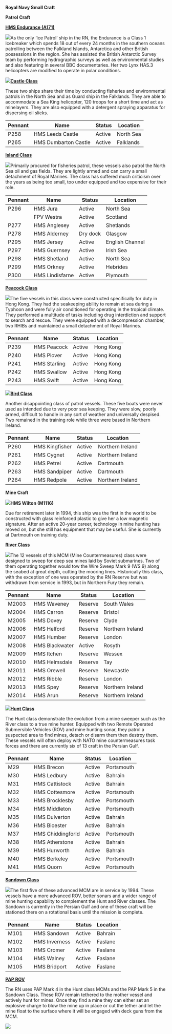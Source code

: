**Royal Navy Small Craft**

**<span class="underline">Patrol Craft</span>**

[**HMS Endurance
(A171)**](https://en.wikipedia.org/wiki/HMS_Endurance_\(A171\))

![](/assets/images/nato/uk/navy/small-craft/image1.jpeg)As the only
‘Ice Patrol’ ship in the RN, the Endurance is a Class 1 Icebreaker which
spends 18 out of every 24 months in the southern oceans patrolling
between the Falkland Islands, Antarctica and other British possessions
in the region. She has assisted the British Antarctic Survey team by
performing hydrographic surveys as well as environmental studies and
also featuring in several BBC documentaries. Her two Lynx HAS.3
helicopters are modified to operate in polar conditions.

![](/assets/images/nato/uk/navy/small-craft/image2.jpeg)[**Castle
Class**](http://www.armedforces.co.uk/navy/navycastleclass.htm)

These two ships share their time by conducting fisheries and
environmental patrols in the North Sea and as Guard ship in the
Falklands. They are able to accommodate a Sea King helicopter, 120
troops for a short time and act as minelayers. They are also equipped
with a detergent spraying apparatus for dispersing oil slicks.

| Pennant | Name                 | Status | Location  |
| ------- | -------------------- | ------ | --------- |
| P258    | HMS Leeds Castle     | Active | North Sea |
| P265    | HMS Dumbarton Castle | Active | Falklands |

[**Island
Class**](https://en.wikipedia.org/wiki/Island-class_patrol_vessel)

![](/assets/images/nato/uk/navy/small-craft/image3.jpeg)Primarily
procured for fisheries patrol, these vessels also patrol the North Sea
oil and gas fields. They are lightly armed and can carry a small
detachment of Royal Marines. The class has suffered much criticism over
the years as being too small, too under equipped and too expensive for
their role.

| Pennant | Name            | Status   | Location        |
| ------- | --------------- | -------- | --------------- |
| P296    | HMS Jura        | Active   | North Sea       |
|         | FPV Westra      | Active   | Scotland        |
| P277    | HMS Anglesey    | Active   | Shetlands       |
| P278    | HMS Alderney    | Dry dock | Glasgow         |
| P295    | HMS Jersey      | Active   | English Channel |
| P297    | HMS Guernsey    | Active   | Irish Sea       |
| P298    | HMS Shetland    | Active   | North Sea       |
| P299    | HMS Orkney      | Active   | Hebrides        |
| P300    | HMS Lindisfarne | Active   | Plymouth        |

[**Peacock
Class**](https://en.wikipedia.org/wiki/Peacock-class_corvette)

![](/assets/images/nato/uk/navy/small-craft/image4.jpg)The five
vessels in this class were constructed specifically for duty in Hong
Kong. They had the seakeeping ability to remain at sea during a Typhoon
and were fully air conditioned for operating in the tropical climate.
They performed a multitude of tasks including drug interdiction and
support to search and rescue. They were equipped with a decompression
chamber, two RHIBs and maintained a small detachment of Royal Marines.

| Pennant | Name         | Status | Location  |
| ------- | ------------ | ------ | --------- |
| P239    | HMS Peacock  | Active | Hong Kong |
| P240    | HMS Plover   | Active | Hong Kong |
| P241    | HMS Starling | Active | Hong Kong |
| P242    | HMS Swallow  | Active | Hong Kong |
| P243    | HMS Swift    | Active | Hong Kong |

![](/assets/images/nato/uk/navy/small-craft/image5.jpeg)[**Bird
Class**](https://en.wikipedia.org/wiki/Bird-class_patrol_vessel)

Another disappointing class of patrol vessels. These five boats were
never used as intended due to very poor sea keeping. They were slow,
poorly armed, difficult to handle in any sort of weather and universally
despised. Two remained in the training role while three were based in
Northern Ireland.

| Pennant | Name           | Status | Location         |
| ------- | -------------- | ------ | ---------------- |
| P260    | HMS Kingfisher | Active | Northern Ireland |
| P261    | HMS Cygnet     | Active | Northern Ireland |
| P262    | HMS Petrel     | Active | Dartmouth        |
| P263    | HMS Sandpiper  | Active | Dartmouth        |
| P264    | HMS Redpole    | Active | Northern Ireland |

**<span class="underline">Mine Craft</span>**

![](/assets/images/nato/uk/navy/small-craft/image6.png)**HMS Wilton
(M1116)**

Due for retirement later in 1994, this ship was the first in the world
to be constructed with glass reinforced plastic to give her a low
magnetic signature. After an active 20-year career, technology in mine
hunting has moved on, but she still has equipment that may be useful.
She is currently at Dartmouth on training duty.

[**River Class**](https://en.wikipedia.org/wiki/River-class_minesweeper)

![](/assets/images/nato/uk/navy/small-craft/image7.jpeg)The 12
vessels of this MCM (Mine Countermeasures) class were designed to sweep
for deep sea mines laid by Soviet submarines. Two of them operating
together would tow the Wire Sweep Mark 9 (WS 9) along the seabed at
great depth, cutting the mooring lines. Historically this class, with
the exception of one was operated by the RN Reserve but was withdrawn
from service in 1993, but in Northern Fury they remain.

| Pennant | Name           | Status  | Location         |
| ------- | -------------- | ------- | ---------------- |
| M2003   | HMS Waveney    | Reserve | South Wales      |
| M2004   | HMS Carron     | Reserve | Bristol          |
| M2005   | HMS Dovey      | Reserve | Clyde            |
| M2006   | HMS Helford    | Reserve | Northern Ireland |
| M2007   | HMS Humber     | Reserve | London           |
| M2008   | HMS Blackwater | Active  | Rosyth           |
| M2009   | HMS Itchen     | Reserve | Wessex           |
| M2010   | HMS Helmsdale  | Reserve | Tay              |
| M2011   | HMS Orewell    | Reserve | Newcastle        |
| M2012   | HMS Ribble     | Reserve | London           |
| M2013   | HMS Spey       | Reserve | Northern Ireland |
| M2014   | HMS Arun       | Reserve | Northern Ireland |

![](/assets/images/nato/uk/navy/small-craft/image8.jpg)[**Hunt
Class**](https://en.wikipedia.org/wiki/Hunt-class_mine_countermeasures_vessel)

The Hunt class demonstrate the evolution from a mine sweeper such as the
River class to a true mine hunter. Equipped with two Remote Operated
Submersible Vehicles (ROV) and mine hunting sonar, they patrol a
suspected area to find mines, detach or disarm them then destroy them.
These vessels will often deploy with NATO mine countermeasures task
forces and there are currently six of 13 craft in the Persian Gulf.

| Pennant | Name              | Status | Location   |
| ------- | ----------------- | ------ | ---------- |
| M29     | HMS Brecon        | Active | Portsmouth |
| M30     | HMS Ledbury       | Active | Bahrain    |
| M31     | HMS Cattistock    | Active | Bahrain    |
| M32     | HMS Cottesmore    | Active | Portsmouth |
| M33     | HMS Brocklesby    | Active | Portsmouth |
| M34     | HMS Middleton     | Active | Portsmouth |
| M35     | HMS Dulverton     | Active | Bahrain    |
| M36     | HMS Bicester      | Active | Bahrain    |
| M37     | HMS Chiddingforld | Active | Portsmouth |
| M38     | HMS Atherstone    | Active | Bahrain    |
| M39     | HMS Hurworth      | Active | Bahrain    |
| M40     | HMS Berkeley      | Active | Portsmouth |
| M41     | HMS Quorn         | Active | Portsmouth |

[**Sandown
Class**](https://en.wikipedia.org/wiki/Sandown-class_minehunter)

![](/assets/images/nato/uk/navy/small-craft/image9.jpg)The first
five of these advanced MCM are in service by 1994. These vessels have a
more advanced ROV, better sonars and a wider range of mine hunting
capability to complement the Hunt and River classes. The Sandown is
currently in the Persian Gulf and one of these craft will be stationed
there on a rotational basis until the mission is complete.

| Pennant | Name          | Status | Location |
| ------- | ------------- | ------ | -------- |
| M101    | HMS Sandown   | Active | Bahrain  |
| M102    | HMS Inverness | Active | Faslane  |
| M103    | HMS Cromer    | Active | Faslane  |
| M104    | HMS Walney    | Active | Faslane  |
| M105    | HMS Bridport  | Active | Faslane  |

[**PAP
ROV**](http://www.deagel.com/Protection-Systems/PAP-Mark-5_a002091001.aspx)

The RN uses PAP Mark 4 in the Hunt class MCMs and the PAP Mark 5 in the
Sandown Class. These ROV remain tethered to the mother vessel and
actively hunt for mines. Once they find a mine they can either set an
explosive charge to blow the mine up in place or cut the tether and let
the mine float to the surface where it will be engaged with deck guns
from the MCM.

![](/assets/images/nato/uk/navy/small-craft/image10.jpg)
